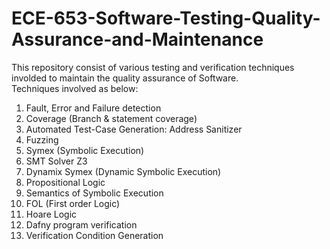 # ECE-653-Software-Testing-Quality-Assurance-and-Maintenance
  
This repository consist of various testing and verification techniques involded to maintain the quality assurance of Software.  
Techniques involved as below:  
1. Fault, Error and Failure detection
2. Coverage (Branch & statement coverage)
3. Automated Test-Case Generation: Address Sanitizer  
4. Fuzzing
5. Symex (Symbolic Execution)
6. SMT Solver Z3
7. Dynamix Symex (Dynamic Symbolic Execution)
8. Propositional Logic
9. Semantics of Symbolic Execution
10. FOL (First order Logic)
11. Hoare Logic
12. Dafny program verification
13. Verification Condition Generation